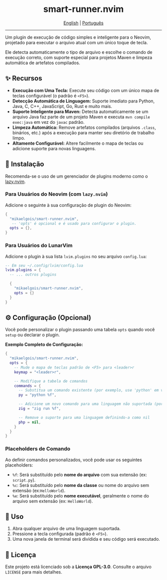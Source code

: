 <div align="center">
  <h1>smart-runner.nvim</h1>
  <p>
    <a href="./README.md">English</a> | <a href="./README.pt.md">Português</a>
  </p>
</div>

---

Um plugin de execução de código simples e inteligente para o Neovim, projetado para executar o arquivo atual com um único toque de tecla.

Ele detecta automaticamente o tipo de arquivo e escolhe o comando de execução correto, com suporte especial para projetos Maven e limpeza automática de artefatos compilados.

## ✨ Recursos

  * **Execução com Uma Tecla:** Execute seu código com um único mapa de teclas configurável (o padrão é `<F5>`).
  * **Detecção Automática de Linguagem:** Suporte imediato para Python, Java, C, C++, JavaScript, Go, Rust e muito mais.
  * **Suporte Inteligente para Maven:** Detecta automaticamente se um arquivo Java faz parte de um projeto Maven e executa `mvn compile exec:java` em vez do `javac` padrão.
  * **Limpeza Automática:** Remove artefatos compilados (arquivos `.class`, binários, etc.) após a execução para manter seu diretório de trabalho limpo.
  * **Altamente Configurável:** Altere facilmente o mapa de teclas ou adicione suporte para novas linguagens.

## 💾 Instalação

Recomenda-se o uso de um gerenciador de plugins moderno como o [lazy.nvim](https://github.com/folke/lazy.nvim).

### Para Usuários do Neovim (com `lazy.nvim`)

Adicione o seguinte à sua configuração de plugin do Neovim:

```lua
{
  "mikaelgois/smart-runner.nvim",
   -- 'opts' é opcional e é usado para configurar o plugin.
  opts = {},
}
```

### Para Usuários do LunarVim

Adicione o plugin à sua lista `lvim.plugins` no seu arquivo `config.lua`:

```lua
-- Em seu ~/.config/lvim/config.lua
lvim.plugins = {
  -- ... outros plugins

  {
    "mikaelgois/smart-runner.nvim",
    opts = {} 
  }
}
```

## ⚙️ Configuração (Opcional)

Você pode personalizar o plugin passando uma tabela `opts` quando você `setup` ou declarar o plugin.

**Exemplo Completo de Configuração:**

```lua
{
  "mikaelgois/smart-runner.nvim",
  opts = {
    -- Mude o mapa de teclas padrão de <F5> para <leader>r
    keymap = "<leader>r",

    -- Modifique a tabela de comandos
    commands = {
      -- Substitua um comando existente (por exemplo, use 'python' em vez de 'python3')
      py = "python %f",

      -- Adicione um novo comando para uma linguagem não suportada (por exemplo, Zig)
      zig = "zig run %f",

      -- Remove o suporte para uma linguagem definindo-a como nil
      php = nil,
    }
  }
}
```

### Placeholders de Comando

Ao definir comandos personalizados, você pode usar os seguintes placeholders:

  * `%f`: Será substituído pelo **nome do arquivo** com sua extensão (ex: `script.py`).
  * `%c`: Será substituído pelo **nome da classe** ou nome do arquivo sem extensão (ex:`HelloWorld`).
  * `%e`: Será substituído pelo **nome executável**, geralmente o nome do arquivo sem extensão (ex: `HelloWorld`).

## 🚀 Uso

1.  Abra qualquer arquivo de uma linguagem suportada.
2.  Pressione a tecla configurada (padrão é `<F5>`).
3.  Uma nova janela de terminal será dividida e seu código será executado.

## 📜 Licença

Este projeto está licenciado sob a **Licença GPL-3.0**. Consulte o arquivo `LICENSE` para mais detalhes.
